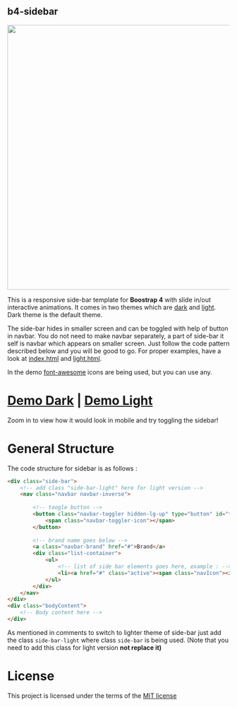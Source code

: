 ## b4-sidebar

<div align="center"><img src="https://zeus2198.github.io/mockup.gif" width="600"/></div>


This is a responsive side-bar template for **Boostrap 4** with slide in/out interactive animations. It comes in two themes which are [dark]( https://github.com/zeus2198/b4-sidebar/blob/master/index.html) and [light]( https://github.com/zeus2198/b4-sidebar/blob/master/light.html). Dark theme is the default theme.

The side-bar hides in smaller screen and can be toggled with help of button in navbar. You do not need to make navbar separately, a part of side-bar it self is navbar which appears on smaller screen. Just follow the code pattern described below and you will be good to go. For proper examples, have a look at [index.html](https://github.com/zeus2198/b4-sidebar/blob/master/index.html) and [light.html](https://github.com/zeus2198/b4-sidebar/blob/master/light.html).

In the demo [font-awesome](http://fontawesome.io/) icons are being used, but you can use any.

# [Demo Dark]( https://zeus2198.github.io/b4-sidebar/) | [Demo Light]( https://zeus2198.github.io/b4-sidebar/light.html)
Zoom in to view how it would look in mobile and try toggling the sidebar!

# General Structure

The code structure for sidebar is as follows :
```html
<div class="side-bar">
	<!-- add class "side-bar-light" here for light version -->
	<nav class="navbar navbar-inverse">
		
		<!-- toogle button -->
		<button class="navbar-toggler hidden-lg-up" type="button" id="toggler" aria-controls="list-container" aria-label="Toggle side-bar">
			<span class="navbar-toggler-icon"></span>
		</button>
		
		<!-- brand name goes below -->
		<a class="navbar-brand" href="#">Brand</a>
		<div class="list-container">
			<ul>
				<!-- list of side bar elements goes here, example : -->
				<li><a href="#" class="active"><span class="navIcon"><i class="fa fa-sticky-note"></i></span>&nbsp;&nbsp;Active Link</a></li>
			</ul>
		</div>
	</nav>
</div>
<div class="bodyContent">
	<!-- Body content here -->
</div>
 ```

As mentioned in comments to switch to lighter theme of side-bar just add the class `side-bar-light` where class `side-bar` is being used. (Note that you need to add this class for light version **not replace it)**

# License 
This project is licensed under the terms of the [MIT license](https://en.wikipedia.org/wiki/MIT_License)



